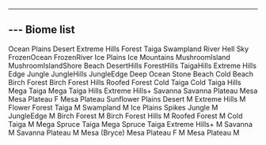 -------------------------------------
--- Biome list
-------------------------------------
Ocean
Plains
Desert
Extreme Hills
Forest
Taiga
Swampland
River
Hell
Sky
FrozenOcean
FrozenRiver
Ice Plains
Ice Mountains
MushroomIsland
MushroomIslandShore
Beach
DesertHills
ForestHills
TaigaHills
Extreme Hills Edge
Jungle
JungleHills
JungleEdge
Deep Ocean
Stone Beach
Cold Beach
Birch Forest
Birch Forest Hills
Roofed Forest
Cold Taiga
Cold Taiga Hills
Mega Taiga
Mega Taiga Hills
Extreme Hills+
Savanna
Savanna Plateau
Mesa
Mesa Plateau F
Mesa Plateau
Sunflower Plains
Desert M
Extreme Hills M
Flower Forest
Taiga M
Swampland M
Ice Plains Spikes
Jungle M
JungleEdge M
Birch Forest M
Birch Forest Hills M
Roofed Forest M
Cold Taiga M
Mega Spruce Taiga
Mega Spruce Taiga
Extreme Hills+ M
Savanna M
Savanna Plateau M
Mesa (Bryce)
Mesa Plateau F M
Mesa Plateau M
